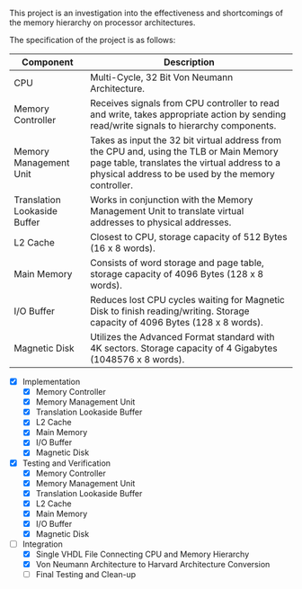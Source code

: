 This project is an investigation into the effectiveness and shortcomings of the memory hierarchy on processor architectures.

The specification of the project is as follows:

Component | Description
--------- | -----------
CPU | Multi-Cycle, 32 Bit Von Neumann Architecture.
Memory Controller | Receives signals from CPU controller to read and write, takes appropriate action by sending read/write signals to hierarchy components.
Memory Management Unit | Takes as input the 32 bit virtual address from the CPU and, using the TLB or Main Memory page table, translates the virtual address to a physical address to be used by the memory controller.
Translation Lookaside Buffer | Works in conjunction with the Memory Management Unit to translate virtual addresses to physical addresses. 
L2 Cache | Closest to CPU, storage capacity of 512 Bytes (16 x 8 words).
Main Memory | Consists of word storage and page table, storage capacity of 4096 Bytes (128 x 8 words).
I/O Buffer | Reduces lost CPU cycles waiting for Magnetic Disk to finish reading/writing. Storage capacity of 4096 Bytes (128 x 8 words).
Magnetic Disk | Utilizes the Advanced Format standard with 4K sectors. Storage capacity of 4 Gigabytes (1048576 x 8 words).

- [X] Implementation
  - [X] Memory Controller
  - [X] Memory Management Unit
  - [X] Translation Lookaside Buffer
  - [X] L2 Cache
  - [X] Main Memory
  - [X] I/O Buffer
  - [X] Magnetic Disk
- [X] Testing and Verification
  - [X] Memory Controller
  - [X] Memory Management Unit
  - [X] Translation Lookaside Buffer
  - [X] L2 Cache
  - [X] Main Memory
  - [X] I/O Buffer
  - [X] Magnetic Disk
- [ ] Integration
  - [X] Single VHDL File Connecting CPU and Memory Hierarchy
  - [X] Von Neumann Architecture to Harvard Architecture Conversion
  - [ ] Final Testing and Clean-up
